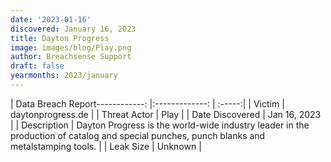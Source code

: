 ```yaml
---
date: '2023-01-16'
discovered: January 16, 2023
title: Dayton Progress
image: images/blog/Play.png
author: Breachsense Support
draft: false
yearmonths: 2023/january
---
```


| Data Breach Report------------:     |:-------------:    | :-----:|
| Victim      | daytonprogress.de      | 
| Threat Actor      | Play      | 
| Date Discovered      | Jan 16, 2023      | 
| Description      | Dayton Progress is the world-wide industry leader in the production of catalog and special punches, punch blanks and metalstamping tools.      | 
| Leak Size      | Unknown      | 

